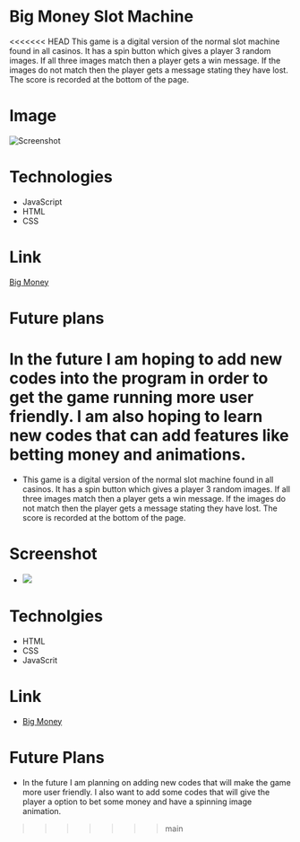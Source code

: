 # Big Money Slot Machine 
<<<<<<< HEAD
This game is a digital version of the normal slot machine found in all casinos. It has a spin button which gives a player 3 random images. If all three images match then a player gets a win message. If the images do not match then the player gets a message stating they have lost. The score is recorded at the bottom of the page. 


# Image
![Screenshot](https://imgur.com/a/iuIjo2S)


# Technologies
- JavaScript
- HTML
- CSS


# Link
[Big Money](https://harinder5636.github.io/Project-1/)


# Future plans
In the future I am hoping to add new codes into the program in order to get the game running more user friendly. I am also hoping to learn new codes that can add features like betting money and animations.
=======
- This game is a digital version of the normal slot machine found in all casinos. It has a spin button which gives a player 3 random images. If all three images match then a player gets a win message. If the images do not match then the player gets a message stating they have lost. The score is recorded at the bottom of the page. 

# Screenshot
- <img src="https://i.ibb.co/kg5C7FS/Screen-Shot-2021-09-16-at-5-42-45-PM.png" ></a>






# Technolgies
- HTML
- CSS
- JavaScrit 


# Link
- [Big Money](https://harinder5636.github.io/Project-1/)


# Future Plans
- In the future I am planning on adding new codes that will make the game more user friendly. I also want to add some codes that will give the player a option to bet some money and have a spinning image animation.  
>>>>>>> main
